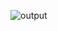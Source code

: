 
![output](https://user-images.githubusercontent.com/108118100/208092079-dde6d9b3-f68c-4f31-905f-9276ed9cd04e.png)
